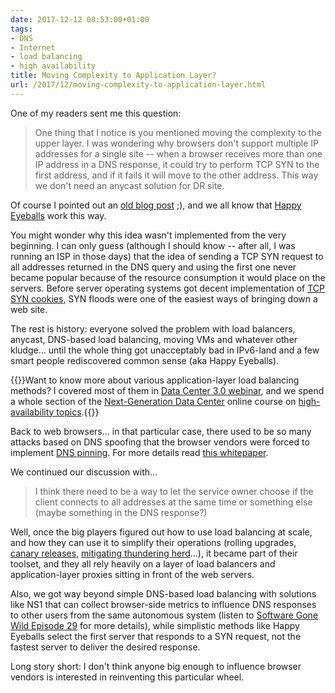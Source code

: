 ```yaml
---
date: 2017-12-12 08:53:00+01:00
tags:
- DNS
- Internet
- load balancing
- high availability
title: Moving Complexity to Application Layer?
url: /2017/12/moving-complexity-to-application-layer.html
---
```

One of my readers sent me this question:

> One thing that I notice is you mentioned moving the complexity to the upper layer. I was wondering why browsers don\'t support multiple IP addresses for a single site -- when a browser receives more than one IP address in a DNS response, it could try to perform TCP SYN to the first address, and if it fails it will move to the other address. This way we don\'t need an anycast solution for DR site.

Of course I pointed out an [old blog post](http://blog.ipspace.net/2009/08/what-went-wrong-socket-api.html) ;), and we all know that [Happy Eyeballs](http://blog.ipspace.net/2013/03/happy-eyeballs-happiness-defined-by.html) work this way.
<!--more-->
You might wonder why this idea wasn't implemented from the very beginning. I can only guess (although I should know -- after all, I was running an ISP in those days) that the idea of sending a TCP SYN request to all addresses returned in the DNS query and using the first one never became popular because of the resource consumption it would place on the servers. Before server operating systems got decent implementation of [TCP SYN cookies](https://en.wikipedia.org/wiki/SYN_cookies), SYN floods were one of the easiest ways of bringing down a web site.

The rest is history: everyone solved the problem with load balancers, anycast, DNS-based load balancing, moving VMs and whatever other kludge... until the whole thing got unacceptably bad in IPv6-land and a few smart people rediscovered common sense (aka Happy Eyeballs).

{{<note info>}}Want to know more about various application-layer load balancing methods? I covered most of them in [Data Center 3.0 webinar](http://www.ipspace.net/Data_Center_3.0_for_Networking_Engineers), and we spend a whole section of the [Next-Generation Data Center](http://www.ipspace.net/Building_Next-Generation_Data_Center) online course on [high-availability topics](http://nextgendc.ipspace.net/Public:5-High-Availability_Concerns).{{</note>}}

Back to web browsers... in that particular case, there used to be so many attacks based on DNS spoofing that the browser vendors were forced to implement [DNS pinning](https://en.wikipedia.org/wiki/DNS_rebinding). For more details read [this whitepaper](https://www.blackhat.com/presentations/bh-usa-07/Byrne/Whitepaper/bh-usa-07-byrne-WP.pdf).

We continued our discussion with...

> I think there need to be a way to let the service owner choose if the client connects to all addresses at the same time or something else (maybe something in the DNS response?)

Well, once the big players figured out how to use load balancing at scale, and how they can use it to simplify their operations (rolling upgrades, [canary releases](https://martinfowler.com/bliki/CanaryRelease.html), [mitigating thundering herd](https://www.nginx.com/blog/mitigating-thundering-herd-problem-pbs-nginx/)...), it became part of their toolset, and they all rely heavily on a layer of load balancers and application-layer proxies sitting in front of the web servers.

Also, we got way beyond simple DNS-based load balancing with solutions like NS1 that can collect browser-side metrics to influence DNS responses to other users from the same autonomous system (listen to [Software Gone Wild Episode 29](http://blog.ipspace.net/2015/04/nsone-data-driven-dns-on-software-gone.html) for more details), while simplistic methods like Happy Eyeballs select the first server that responds to a SYN request, not the fastest server to deliver the desired response.

Long story short: I don't think anyone big enough to influence browser vendors is interested in reinventing this particular wheel.

